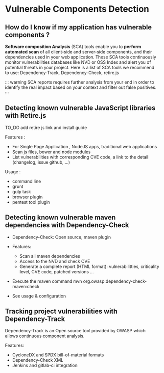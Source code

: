 # Vulnerable Components Detection

## How do I know if my application has vulnerable components ?

**Software composition Analysis** (SCA) tools enable you to **perform automated scan** of all client-side and server-side components, and their dependencies used in your web application.
These SCA tools continuously monitor vulnerabilities databases like NVD or OSS Index and alert you of potential threats in your project.
Here is a list of SCA tools we recommend to use: Dependency-Track, Dependency-Check, retire.js

::: warning
SCA reports requires further analysis from your end in order to identify the real impact based on your context and filter out false positives.
:::

## Detecting known vulnerable JavaScript libraries with Retire.js

TO_DO add retire js link and install guide

Features :
- For Single Page Application , NodeJS apps, traditional web applications
- Scan js files, bower and node modules
- List vulnerabilities with corresponding CVE code, a link to the detail (changelog, issue github, ...)

Usage :

- command line
- grunt
- gulp task
- browser plugin
- pentest tool plugin

## Detecting known vulnerable maven dependencies with Dependency-Check

- Dependency-Check: Open source, maven plugin
- Features:
    - Scan all maven dependencies
    - Access to the NVD and check CVE
    - Generate a complete report (HTML format): vulnerabilitties, criticality level, CVE code, patched versions ...
    
- Execute the maven command mvn org.owasp:dependency-check-maven:check

- See usage & configuration

## Tracking project vulnerabilities with Dependency-Track

Dependency-Track is an Open source tool provided by OWASP which allows continuous component analysis.

Features:
- CycloneDX and SPDX bill-of-material formats
- Dependency-Check XML
- Jenkins and gitlab-ci integration
